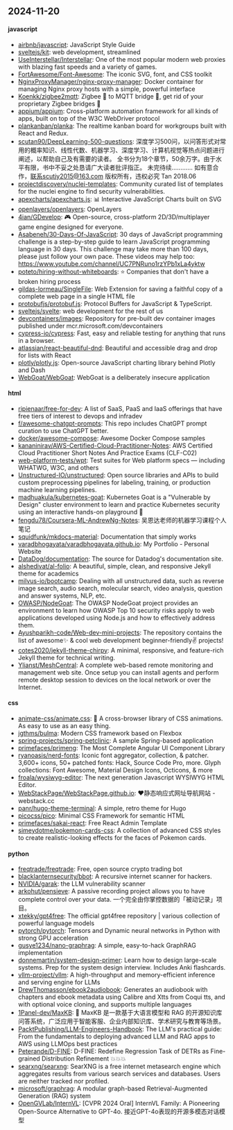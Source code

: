 ## 2024-11-20

#### javascript
* [airbnb/javascript](https://github.com/airbnb/javascript): JavaScript Style Guide
* [sveltejs/kit](https://github.com/sveltejs/kit): web development, streamlined
* [UseInterstellar/Interstellar](https://github.com/UseInterstellar/Interstellar): One of the most popular modern web proxies with blazing fast speeds and a variety of games.
* [FortAwesome/Font-Awesome](https://github.com/FortAwesome/Font-Awesome): The iconic SVG, font, and CSS toolkit
* [NginxProxyManager/nginx-proxy-manager](https://github.com/NginxProxyManager/nginx-proxy-manager): Docker container for managing Nginx proxy hosts with a simple, powerful interface
* [Koenkk/zigbee2mqtt](https://github.com/Koenkk/zigbee2mqtt): Zigbee 🐝 to MQTT bridge 🌉, get rid of your proprietary Zigbee bridges 🔨
* [appium/appium](https://github.com/appium/appium): Cross-platform automation framework for all kinds of apps, built on top of the W3C WebDriver protocol
* [plankanban/planka](https://github.com/plankanban/planka): The realtime kanban board for workgroups built with React and Redux.
* [scutan90/DeepLearning-500-questions](https://github.com/scutan90/DeepLearning-500-questions): 深度学习500问，以问答形式对常用的概率知识、线性代数、机器学习、深度学习、计算机视觉等热点问题进行阐述，以帮助自己及有需要的读者。 全书分为18个章节，50余万字。由于水平有限，书中不妥之处恳请广大读者批评指正。 未完待续............ 如有意合作，联系scutjy2015@163.com 版权所有，违权必究 Tan 2018.06
* [projectdiscovery/nuclei-templates](https://github.com/projectdiscovery/nuclei-templates): Community curated list of templates for the nuclei engine to find security vulnerabilities.
* [apexcharts/apexcharts.js](https://github.com/apexcharts/apexcharts.js): 📊 Interactive JavaScript Charts built on SVG
* [openlayers/openlayers](https://github.com/openlayers/openlayers): OpenLayers
* [4ian/GDevelop](https://github.com/4ian/GDevelop): 🎮 Open-source, cross-platform 2D/3D/multiplayer game engine designed for everyone.
* [Asabeneh/30-Days-Of-JavaScript](https://github.com/Asabeneh/30-Days-Of-JavaScript): 30 days of JavaScript programming challenge is a step-by-step guide to learn JavaScript programming language in 30 days. This challenge may take more than 100 days, please just follow your own pace. These videos may help too: https://www.youtube.com/channel/UC7PNRuno1rzYPb1xLa4yktw
* [poteto/hiring-without-whiteboards](https://github.com/poteto/hiring-without-whiteboards): ⭐️ Companies that don't have a broken hiring process
* [gildas-lormeau/SingleFile](https://github.com/gildas-lormeau/SingleFile): Web Extension for saving a faithful copy of a complete web page in a single HTML file
* [protobufjs/protobuf.js](https://github.com/protobufjs/protobuf.js): Protocol Buffers for JavaScript & TypeScript.
* [sveltejs/svelte](https://github.com/sveltejs/svelte): web development for the rest of us
* [devcontainers/images](https://github.com/devcontainers/images): Repository for pre-built dev container images published under mcr.microsoft.com/devcontainers
* [cypress-io/cypress](https://github.com/cypress-io/cypress): Fast, easy and reliable testing for anything that runs in a browser.
* [atlassian/react-beautiful-dnd](https://github.com/atlassian/react-beautiful-dnd): Beautiful and accessible drag and drop for lists with React
* [plotly/plotly.js](https://github.com/plotly/plotly.js): Open-source JavaScript charting library behind Plotly and Dash
* [WebGoat/WebGoat](https://github.com/WebGoat/WebGoat): WebGoat is a deliberately insecure application

#### html
* [ripienaar/free-for-dev](https://github.com/ripienaar/free-for-dev): A list of SaaS, PaaS and IaaS offerings that have free tiers of interest to devops and infradev
* [f/awesome-chatgpt-prompts](https://github.com/f/awesome-chatgpt-prompts): This repo includes ChatGPT prompt curation to use ChatGPT better.
* [docker/awesome-compose](https://github.com/docker/awesome-compose): Awesome Docker Compose samples
* [kananinirav/AWS-Certified-Cloud-Practitioner-Notes](https://github.com/kananinirav/AWS-Certified-Cloud-Practitioner-Notes): AWS Certified Cloud Practitioner Short Notes And Practice Exams (CLF-C02)
* [web-platform-tests/wpt](https://github.com/web-platform-tests/wpt): Test suites for Web platform specs — including WHATWG, W3C, and others
* [Unstructured-IO/unstructured](https://github.com/Unstructured-IO/unstructured): Open source libraries and APIs to build custom preprocessing pipelines for labeling, training, or production machine learning pipelines.
* [madhuakula/kubernetes-goat](https://github.com/madhuakula/kubernetes-goat): Kubernetes Goat is a "Vulnerable by Design" cluster environment to learn and practice Kubernetes security using an interactive hands-on playground 🚀
* [fengdu78/Coursera-ML-AndrewNg-Notes](https://github.com/fengdu78/Coursera-ML-AndrewNg-Notes): 吴恩达老师的机器学习课程个人笔记
* [squidfunk/mkdocs-material](https://github.com/squidfunk/mkdocs-material): Documentation that simply works
* [varadbhogayata/varadbhogayata.github.io](https://github.com/varadbhogayata/varadbhogayata.github.io): My Portfolio - Personal Website
* [DataDog/documentation](https://github.com/DataDog/documentation): The source for Datadog's documentation site.
* [alshedivat/al-folio](https://github.com/alshedivat/al-folio): A beautiful, simple, clean, and responsive Jekyll theme for academics
* [milvus-io/bootcamp](https://github.com/milvus-io/bootcamp): Dealing with all unstructured data, such as reverse image search, audio search, molecular search, video analysis, question and answer systems, NLP, etc.
* [OWASP/NodeGoat](https://github.com/OWASP/NodeGoat): The OWASP NodeGoat project provides an environment to learn how OWASP Top 10 security risks apply to web applications developed using Node.js and how to effectively address them.
* [Ayushparikh-code/Web-dev-mini-projects](https://github.com/Ayushparikh-code/Web-dev-mini-projects): The repository contains the list of awesome✨ & cool web development beginner-friendly✌️ projects!
* [cotes2020/jekyll-theme-chirpy](https://github.com/cotes2020/jekyll-theme-chirpy): A minimal, responsive, and feature-rich Jekyll theme for technical writing.
* [Ylianst/MeshCentral](https://github.com/Ylianst/MeshCentral): A complete web-based remote monitoring and management web site. Once setup you can install agents and perform remote desktop session to devices on the local network or over the Internet.

#### css
* [animate-css/animate.css](https://github.com/animate-css/animate.css): 🍿 A cross-browser library of CSS animations. As easy to use as an easy thing.
* [jgthms/bulma](https://github.com/jgthms/bulma): Modern CSS framework based on Flexbox
* [spring-projects/spring-petclinic](https://github.com/spring-projects/spring-petclinic): A sample Spring-based application
* [primefaces/primeng](https://github.com/primefaces/primeng): The Most Complete Angular UI Component Library
* [ryanoasis/nerd-fonts](https://github.com/ryanoasis/nerd-fonts): Iconic font aggregator, collection, & patcher. 3,600+ icons, 50+ patched fonts: Hack, Source Code Pro, more. Glyph collections: Font Awesome, Material Design Icons, Octicons, & more
* [froala/wysiwyg-editor](https://github.com/froala/wysiwyg-editor): The next generation Javascript WYSIWYG HTML Editor.
* [WebStackPage/WebStackPage.github.io](https://github.com/WebStackPage/WebStackPage.github.io): ❤️静态响应式网址导航网站 - webstack.cc
* [panr/hugo-theme-terminal](https://github.com/panr/hugo-theme-terminal): A simple, retro theme for Hugo
* [picocss/pico](https://github.com/picocss/pico): Minimal CSS Framework for semantic HTML
* [primefaces/sakai-react](https://github.com/primefaces/sakai-react): Free React Admin Template
* [simeydotme/pokemon-cards-css](https://github.com/simeydotme/pokemon-cards-css): A collection of advanced CSS styles to create realistic-looking effects for the faces of Pokemon cards.

#### python
* [freqtrade/freqtrade](https://github.com/freqtrade/freqtrade): Free, open source crypto trading bot
* [blacklanternsecurity/bbot](https://github.com/blacklanternsecurity/bbot): A recursive internet scanner for hackers.
* [NVIDIA/garak](https://github.com/NVIDIA/garak): the LLM vulnerability scanner
* [arkohut/pensieve](https://github.com/arkohut/pensieve): A passive recording project allows you to have complete control over your data. 一个完全由你掌控数据的「被动记录」项目。
* [xtekky/gpt4free](https://github.com/xtekky/gpt4free): The official gpt4free repository | various collection of powerful language models
* [pytorch/pytorch](https://github.com/pytorch/pytorch): Tensors and Dynamic neural networks in Python with strong GPU acceleration
* [gusye1234/nano-graphrag](https://github.com/gusye1234/nano-graphrag): A simple, easy-to-hack GraphRAG implementation
* [donnemartin/system-design-primer](https://github.com/donnemartin/system-design-primer): Learn how to design large-scale systems. Prep for the system design interview. Includes Anki flashcards.
* [vllm-project/vllm](https://github.com/vllm-project/vllm): A high-throughput and memory-efficient inference and serving engine for LLMs
* [DrewThomasson/ebook2audiobook](https://github.com/DrewThomasson/ebook2audiobook): Generates an audiobook with chapters and ebook metadata using Calibre and Xtts from Coqui tts, and with optional voice cloning, and supports multiple languages
* [1Panel-dev/MaxKB](https://github.com/1Panel-dev/MaxKB): 🚀 MaxKB 是一款基于大语言模型和 RAG 的开源知识库问答系统，广泛应用于智能客服、企业内部知识库、学术研究与教育等场景。
* [PacktPublishing/LLM-Engineers-Handbook](https://github.com/PacktPublishing/LLM-Engineers-Handbook): The LLM's practical guide: From the fundamentals to deploying advanced LLM and RAG apps to AWS using LLMOps best practices
* [Peterande/D-FINE](https://github.com/Peterande/D-FINE): D-FINE: Redefine Regression Task of DETRs as Fine-grained Distribution Refinement 💥💥💥
* [searxng/searxng](https://github.com/searxng/searxng): SearXNG is a free internet metasearch engine which aggregates results from various search services and databases. Users are neither tracked nor profiled.
* [microsoft/graphrag](https://github.com/microsoft/graphrag): A modular graph-based Retrieval-Augmented Generation (RAG) system
* [OpenGVLab/InternVL](https://github.com/OpenGVLab/InternVL): [CVPR 2024 Oral] InternVL Family: A Pioneering Open-Source Alternative to GPT-4o. 接近GPT-4o表现的开源多模态对话模型
